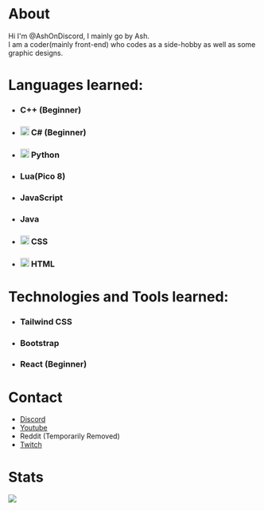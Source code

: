 # About
Hi I'm @AshOnDiscord, I mainly go by Ash.  
I am a coder(mainly front-end) who codes as a side-hobby as well as some graphic designs.

# Languages learned:
- ### C++ (Beginner)
- ### <img src="https://static.cdnlogo.com/logos/c/27/c.svg" width="18" height="18"> C# (Beginner)

- ### <img src="https://upload.wikimedia.org/wikipedia/commons/thumb/c/c3/Python-logo-notext.svg/2048px-Python-logo-notext.svg.png" width="18" height="18"> Python

- ### Lua(Pico 8)

- ### JavaScript

- ### Java

- ### <img src="https://u.cubeupload.com/AshOnDiscord/css3.png" width="18" height="18"> CSS

- ### <img src="https://upload.wikimedia.org/wikipedia/commons/thumb/6/61/HTML5_logo_and_wordmark.svg/2048px-HTML5_logo_and_wordmark.svg.png" width="18" height="18"> HTML

# Technologies and Tools learned:
- ### Tailwind CSS
- ### Bootstrap
- ### React (Beginner)

# Contact
- [Discord](HoverDontClick "Ash#4999")
- <a href="https://www.youtube.com/channel/UC9ZG0ecrPu7BnoI1zlAaleQ">Youtube<a>
- Reddit (Temporarily Removed)
- <a href="https://www.twitch.tv/AshOnDiscord">Twitch<a>


# Stats
<img src="https://github-readme-stats.vercel.app/api?username=ashondiscord&count_private&hide_border&theme=github_dark">
